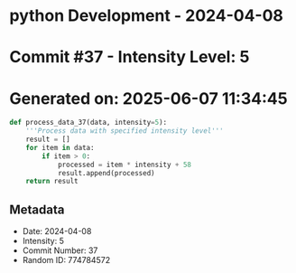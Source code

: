 ﻿# python Development - 2024-04-08
# Commit #37 - Intensity Level: 5
# Generated on: 2025-06-07 11:34:45
```python
def process_data_37(data, intensity=5):
    '''Process data with specified intensity level'''
    result = []
    for item in data:
        if item > 0:
            processed = item * intensity + 58
            result.append(processed)
    return result
```
## Metadata
- Date: 2024-04-08
- Intensity: 5
- Commit Number: 37
- Random ID: 774784572

